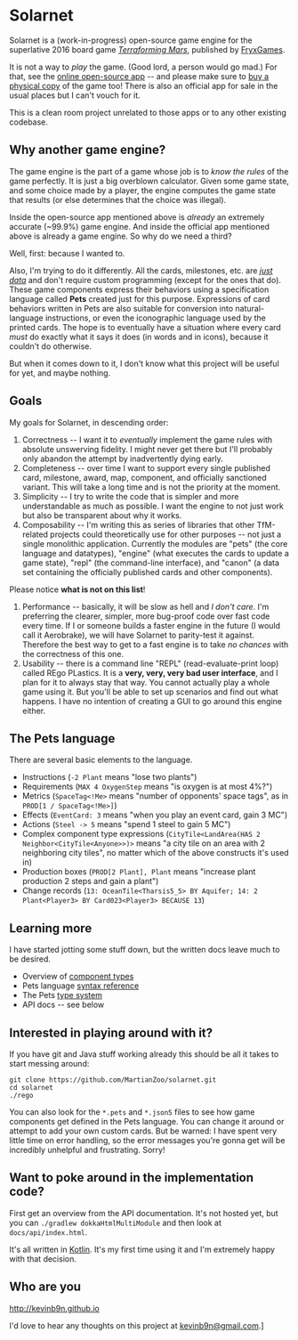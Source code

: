 # Solarnet

Solarnet is a (work-in-progress) open-source game engine for the superlative 2016 board game *[Terraforming Mars](https://www.amazon.com/Indie-Boards-Cards-Terraforming-Board/dp/B01GSYA4K2)*, published by [FryxGames](http://fryxgames.se).

It is not a way to *play* the game. (Good lord, a person would go mad.) For that, see the [online open-source app](http://terraforming-mars.herokuapp.com) -- and please make sure to [buy a physical copy](https://www.amazon.com/Indie-Boards-Cards-Terraforming-Board/dp/B01GSYA4K2) of the game too! There is also an official app for sale in the usual places but I can't vouch for it.

This is a clean room project unrelated to those apps or to any other existing codebase.

## Why another game engine?

The game engine is the part of a game whose job is to *know the rules* of the game perfectly. It is just a big overblown calculator. Given some game state, and some choice made by a player, the engine computes the game state that results (or else determines that the choice was illegal).

Inside the open-source app mentioned above is *already* an extremely accurate (~99.9%) game engine. And inside the official app mentioned above is already a game engine. So why do we need a third?

Well, first: because I wanted to.

Also, I'm trying to do it differently. All the cards, milestones, etc. are *[just data](https://github.com/MartianZoo/solarnet/blob/main/canon/src/main/java/dev/martianzoo/tfm/canon/cards.json5)* and don't require custom programming (except for the ones that do). These game components express their behaviors using a specification language called **Pets** created just for this purpose. Expressions of card behaviors written in Pets are also suitable for conversion into natural-language instructions, or even the iconographic language used by the printed cards. The hope is to eventually have a situation where every card *must* do exactly what it says it does (in words and in icons), because it couldn't do otherwise.

But when it comes down to it, I don't know what this project will be useful for yet, and maybe nothing.

## Goals

My goals for Solarnet, in descending order:

1. Correctness -- I want it to *eventually* implement the game rules with absolute unswerving fidelity. I might never get there but I'll probably only abandon the attempt by inadvertently dying early.
2. Completeness -- over time I want to support every single published card, milestone, award, map, component, and officially sanctioned variant. This will take a long time and is not the priority at the moment.
3. Simplicity -- I try to write the code that is simpler and more understandable as much as possible. I want the engine to not just work but also be transparent about why it works.
4. Composability -- I'm writing this as series of libraries that other TfM-related projects could theoretically use for other purposes -- not just a single monolithic application. Currently the modules are "pets" (the core language and datatypes), "engine" (what executes the cards to update a game state), "repl" (the command-line interface), and "canon" (a data set containing the officially published cards and other components).

Please notice **what is not on this list**!

1. Performance -- basically, it will be slow as hell and *I don't care*. I'm preferring the clearer, simpler, more bug-proof code over fast code every time. If I or someone builds a faster engine in the future (I would call it Aerobrake), we will have Solarnet to parity-test it against. Therefore the best way to get to a fast engine is to take *no chances* with the correctness of this one.
2. Usability -- there is a command line "REPL" (read-evaluate-print loop) called REgo PLastics. It is a **very, very, very bad user interface**, and I plan for it to always stay that way. You cannot actually play a whole game using it. But you'll be able to set up scenarios and find out what happens. I have no intention of creating a GUI to go around this engine either.

## The Pets language

There are several basic elements to the language.

* Instructions (`-2 Plant` means "lose two plants")
* Requirements (`MAX 4 OxygenStep` means "is oxygen is at most 4%?")
* Metrics (`SpaceTag<!Me>` means "number of opponents' space tags", as in `PROD[1 / SpaceTag<!Me>]`)
* Effects (`EventCard: 3` means "when you play an event card, gain 3 MC")
* Actions (`Steel -> 5` means "spend 1 steel to gain 5 MC")
* Complex component type expressions (`CityTile<LandArea(HAS 2 Neighbor<CityTile<Anyone>>)>` means "a city tile on an area with 2 neighboring city tiles", no matter which of the above constructs it's used in)
* Production boxes (`PROD[2 Plant], Plant` means "increase plant production 2 steps and gain a plant")
* Change records (`13: OceanTile<Tharsis5_5> BY Aquifer; 14: 2 Plant<Player3> BY Card023<Player3> BECAUSE 13`)

## Learning more

I have started jotting some stuff down, but the written docs leave much to be desired.

* Overview of [component types](docs/component-types.md)
* Pets language [syntax reference](docs/syntax.md)
* The Pets [type system](docs/type-system.md)
* API docs -- see below

## Interested in playing around with it?

If you have git and Java stuff working already this should be all it takes to start messing around:

```
git clone https://github.com/MartianZoo/solarnet.git
cd solarnet
./rego
```

You can also look for the `*.pets` and `*.json5` files to see how game components get defined in the Pets language. You can change it around or attempt to add your own custom cards. But be warned: I have spent very little time on error handling, so the error messages you're gonna get will be incredibly unhelpful and frustrating. Sorry!

## Want to poke around in the implementation code?

First get an overview from the API documentation. It's not hosted yet, but you can `./gradlew dokkaHtmlMultiModule` and then look at `docs/api/index.html`.

It's all written in [Kotlin](https://kotlinlang.org). It's my first time using it and I'm extremely happy with that decision.

## Who are you

http://kevinb9n.github.io

I'd love to hear any thoughts on this project at kevinb9n@gmail.com.]
